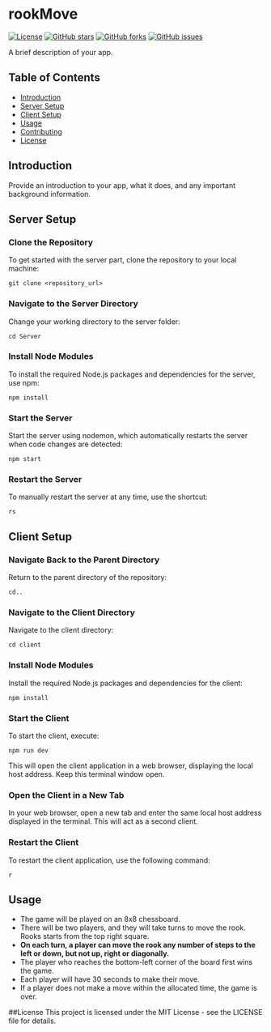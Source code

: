 # rookMove

[![License](https://img.shields.io/badge/License-MIT-blue.svg)](LICENSE)
[![GitHub stars](https://img.shields.io/github/stars/mrobox7/rookMove)](https://github.com/MRoboX7/rookMove/stargazers)
[![GitHub forks](https://img.shields.io/github/forks/mrobox7/rookMove)](https://github.com/MRoboX7/rookMove/network)
[![GitHub issues](https://img.shields.io/github/issues/mrobox7/rookMove)](https://github.com/MRoboX7/rookMove/issues)

A brief description of your app.

## Table of Contents

- [Introduction](#introduction)
- [Server Setup](#server-setup)
- [Client Setup](#client-setup)
- [Usage](#usage)
- [Contributing](#contributing)
- [License](#license)

## Introduction

Provide an introduction to your app, what it does, and any important background information.

## Server Setup

### Clone the Repository

To get started with the server part, clone the repository to your local machine:

```
git clone <repository_url>
```

### Navigate to the Server Directory
Change your working directory to the server folder:
```
cd Server
```
### Install Node Modules
To install the required Node.js packages and dependencies for the server, use npm:
```
npm install
```

### Start the Server
Start the server using nodemon, which automatically restarts the server when code changes are detected:
```
npm start
```

### Restart the Server
To manually restart the server at any time, use the shortcut:
```
rs
```

## Client Setup
### Navigate Back to the Parent Directory
Return to the parent directory of the repository:
```
cd..
```

### Navigate to the Client Directory
Navigate to the client directory:
```
cd client
```

### Install Node Modules
Install the required Node.js packages and dependencies for the client:
```
npm install
```

### Start the Client
To start the client, execute:
```
npm run dev
```
This will open the client application in a web browser, displaying the local host address. Keep this terminal window open.

### Open the Client in a New Tab
In your web browser, open a new tab and enter the same local host address displayed in the terminal. This will act as a second client.

### Restart the Client
To restart the client application, use the following command:
```
r
```

## Usage
- The game will be played on an 8x8 chessboard.
- There will be two players, and they will take turns to move the rook. Rooks starts from the top right square.
- **On each turn, a player can move the rook any number of steps to the left or down, but not up, right or diagonally.**
- The player who reaches the bottom-left corner of the board first wins the game.
- Each player will have 30 seconds to make their move.
- If a player does not make a move within the allocated time, the game is over.

##License
This project is licensed under the MIT License - see the LICENSE file for details.
